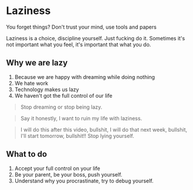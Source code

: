 # Laziness

You forget things? Don't trust your mind, use tools and papers

Laziness is a choice, discipline yourself. Just fucking do it. Sometimes it's not important what you feel, it's important that what you do.

## Why we are lazy

1. Because we are happy with dreaming while doing nothing
2. We hate work
3. Technology makes us lazy
4. We haven't got the full control of our life

> Stop dreaming or stop being lazy.

>Say it honestly, I want to ruin my life with laziness.

> I will do this after this video, bullshit, I will do that next week, bullshit, I'll start tomorrow, bullshit!! Stop lying yourself.

## What to do

1. Accept your full control on your life
2. Be your parent, be your boss, push yourself.
3. Understand why you procrastinate, try to debug yourself.